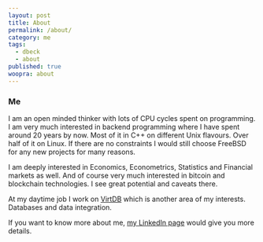 ```yaml
---
layout: post
title: About
permalink: /about/
category: me
tags: 
  - dbeck
  - about
published: true
woopra: about
---
```


### Me

I am an open minded thinker with lots of CPU cycles spent on programming. I am very much interested in backend programming where I have spent around 20 years by now. Most of it in C++ on different Unix flavours. Over half of it on Linux. If there are no constraints I would still choose FreeBSD for any new projects for many reasons.

I am deeply interested in Economics, Econometrics, Statistics and Financial markets as well. And of course very much interested in bitcoin and blockchain technologies. I see great potential and caveats there.

At my daytime job I work on [VirtDB](http://www.virtdb.com) which is another area of my interests. Databases and data integration.

If you want to know more about me, [my LinkedIn page](https://hu.linkedin.com/in/davidbeckhungary) would give you more details.
